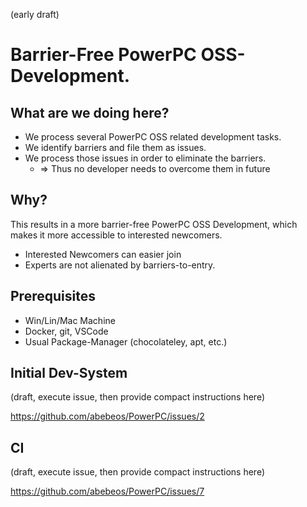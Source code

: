 (early draft)

# Barrier-Free PowerPC OSS-Development.

## What are we doing here?

* We process several PowerPC OSS related development tasks.
* We identify barriers and file them as issues.
* We process those issues in order to eliminate the barriers.
    * => Thus no developer needs to overcome them in future

## Why?

This results in a more barrier-free PowerPC OSS Development, which makes it more accessible to interested newcomers.

* Interested Newcomers can easier join
* Experts are not alienated by barriers-to-entry.

## Prerequisites

* Win/Lin/Mac Machine
* Docker, git, VSCode
* Usual Package-Manager (chocolateley, apt, etc.)

## Initial Dev-System

(draft, execute issue, then provide compact instructions here)

https://github.com/abebeos/PowerPC/issues/2


## CI

(draft, execute issue, then provide compact instructions here)

https://github.com/abebeos/PowerPC/issues/7

